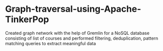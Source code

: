 # Graph-traversal-using-Apache-TinkerPop
Created graph network with the help of Gremlin for a NoSQL database consisting of list of courses and performed filtering, deduplication, pattern matching queries to extract meaningful data
